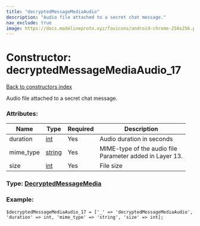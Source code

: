 ```yaml
---
title: "decryptedMessageMediaAudio"
description: "Audio file attached to a secret chat message."
nav_exclude: true
image: https://docs.madelineproto.xyz/favicons/android-chrome-256x256.png
---
```

# Constructor: decryptedMessageMediaAudio\_17  
[Back to constructors index](/API_docs/constructors/index.html)



Audio file attached to a secret chat message.

### Attributes:

| Name     |    Type       | Required | Description |
|----------|---------------|----------|-------------|
|duration|[int](/API_docs/types/int.html) | Yes|Audio duration in seconds|
|mime\_type|[string](/API_docs/types/string.html) | Yes|MIME-type of the audio file<br>Parameter added in Layer 13.|
|size|[int](/API_docs/types/int.html) | Yes|File size|



### Type: [DecryptedMessageMedia](/API_docs/types/DecryptedMessageMedia.html)


### Example:

```
$decryptedMessageMediaAudio_17 = ['_' => 'decryptedMessageMediaAudio', 'duration' => int, 'mime_type' => 'string', 'size' => int];
```  
